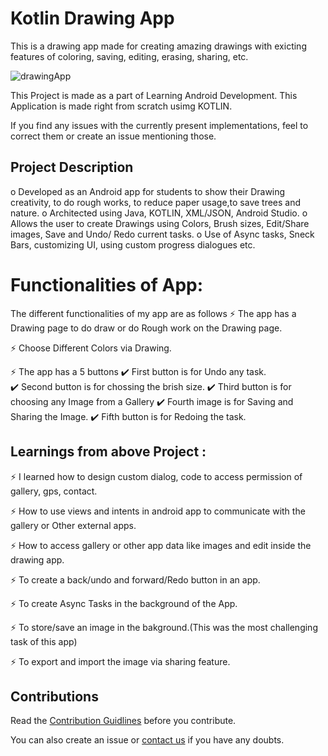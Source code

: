 # Kotlin Drawing App
This is a drawing app made for creating amazing drawings with exicting features of coloring, saving, editing, erasing, sharing, etc.

![drawingApp](https://user-images.githubusercontent.com/55108788/97798820-bf281000-1c4f-11eb-9eff-f936afa4da6e.png)

This Project is made as a part of Learning  Android Development. 
This Application is made right from scratch usimg KOTLIN.

If you find any issues with the currently present implementations, feel to correct them or create an issue mentioning those.

## Project Description
o Developed as an Android app for students to show their Drawing creativity, to do rough works, to reduce paper usage,to save trees and nature.
o Architected using Java, KOTLIN, XML/JSON, Android Studio.
o Allows the user to create Drawings using Colors, Brush sizes, Edit/Share images, Save and Undo/ Redo current tasks.
o Use of Async tasks, Sneck Bars, customizing UI, using custom progress dialogues etc. 

# Functionalities of App:
The different functionalities of my app are as follows
⚡️ The app has a Drawing page to do draw or do Rough work on the Drawing page.

⚡️ Choose Different Colors via Drawing. 

⚡️ The app has a 5 buttons 
  ✔️ First button is for Undo any task.   
  ✔️ Second button is for chossing the brish size.
  ✔️ Third button is for choosing any Image from a Gallery
  ✔️ Fourth image is for Saving and Sharing the Image.
  ✔️ Fifth button is for Redoing the task.


## Learnings from above Project :

⚡️ I learned how to design custom dialog, code to access permission of gallery, gps, contact.

⚡️ How to use views and intents in android app to communicate with the gallery or Other external apps.

⚡️ How to access gallery or other app data like images and edit inside the drawing app.

⚡️ To create a back/undo and forward/Redo button in an app.

⚡️ To create Async Tasks in the background of the App.

⚡️ To store/save an image in the bakground.(This was the most challenging task of this app)

⚡️ To export and import the image via sharing feature.



## Contributions

Read the [Contribution Guidlines](https://github.com/Roshan13046/Kotlin_Drawing_App/blob/master/Contribution.md) before you contribute.

You can also create an issue or [contact us](https://github.com/Roshan13046) if you have any doubts.

